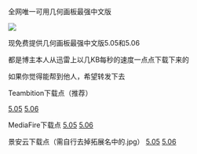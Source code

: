 全网唯一可用几何画板最强中文版

<img src="https://images-cdn.shimo.im/pCut2KBJtukvEwW7/img%252FY1hqK1NoZ2pWUy9oZDZtODRsNTVLSEZzSTB0V29FMU9vdmtsVUFJckhMMGYyZXF0dWV1S2l3PT0.png!">

现免费提供几何画板最强中文版5.05和5.06

都是博主本人从迅雷上以几KB每秒的速度一点点下载下来的

如果你觉得能帮到他人，希望转发下去

Teambition下载点（推荐）

<a href="https://www.teambition.com/project/58d278f86e23f2d91eb5f496/works/58d278f86e23f2d91eb5f497">5.05</a>
<a href="https://www.teambition.com/project/58d278f86e23f2d91eb5f496/works/58d278f86e23f2d91eb5f497">5.06</a>

MediaFire下载点
<a href="http://www.mediafire.com/file/le1lcat59dw6x2z/几何画板5.05最强中文版.exe">5.05</a>
<a href="http://www.mediafire.com/file/rlfijg46yh2ayk6/几何画板5.06最强中文版.exe">5.06</a></p>

景安云下载点（需自行去掉拓展名中的.jpg）
<a href="http://server1.kuaiyunds.com/server1/几何画板5.05最强中文版.exe.jpg">5.05</a>
<a href="http://server1.kuaiyunds.com/server1/几何画板5.06最强中文版.exe.jpg">5.06</a>

